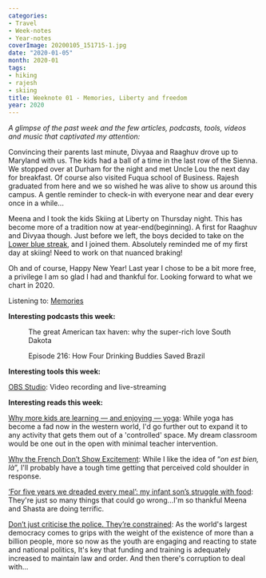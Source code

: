 ```yaml
---
categories:
- Travel
- Week-notes
- Year-notes
coverImage: 20200105_151715-1.jpg
date: "2020-01-05"
month: 2020-01
tags:
- hiking
- rajesh
- skiing
title: Weeknote 01 - Memories, Liberty and freedom
year: 2020
---
```


_A glimpse of the past week and the few articles, podcasts, tools, videos and music that captivated my attention:_

Convincing their parents last minute, Divyaa and Raaghuv drove up to Maryland with us. The kids had a ball of a time in the last row of the Sienna. We stopped over at Durham for the night and met Uncle Lou the next day for breakfast. Of course also visited Fuqua school of Business. Rajesh graduated from here and we so wished he was alive to show us around this campus. A gentle reminder to check-in with everyone near and dear every once in a while...

Meena and I took the kids Skiing at Liberty on Thursday night. This has become more of a tradition now at year-end(beginning). A first for Raaghuv and Divyaa though. Just before we left, the boys decided to take on the [Lower blue streak](https://www.libertymountainresort.com/interactive-map#close), and I joined them. Absolutely reminded me of my first day at skiing! Need to work on that nuanced braking!

Oh and of course, Happy New Year! Last year I chose to be a bit more free, a privilege I am so glad I had and thankful for. Looking forward to what we chart in 2020.

Listening to: [Memories](https://genius.com/Maroon-5-memories-lyrics)

**Interesting podcasts this week:**

<figure>

<figcaption>

The great American tax haven: why the super-rich love South Dakota  


</figcaption>



</figure>

<figure>

<figcaption>

Episode 216: How Four Drinking Buddies Saved Brazil

</figcaption>



</figure>

**Interesting tools this week:**

[OBS Studio](https://obsproject.com/): Video recording and live-streaming

**Interesting reads this week:**

[Why more kids are learning — and enjoying — yoga](https://outline.com/EtuykY): While yoga has become a fad now in the western world, I'd go further out to expand it to any activity that gets them out of a 'controlled' space. My dream classroom would be one out in the open with minimal teacher intervention.

[Why the French Don’t Show Excitement](https://outline.com/sBdxWP): While I like the idea of “_on est bien, là_”, I'll probably have a tough time getting that perceived cold shoulder in response.

[‘For five years we dreaded every meal’: my infant son’s struggle with food](https://outline.com/eHNn4g): They're just so many things that could go wrong...I'm so thankful Meena and Shasta are doing terrific.

[Don’t just criticise the police. They’re constrained](https://outline.com/krJguV): As the world's largest democracy comes to grips with the weight of the existence of more than a billion people, more so now as the youth are engaging and reacting to state and national politics, It's key that funding and training is adequately increased to maintain law and order. And then there's corruption to deal with...
